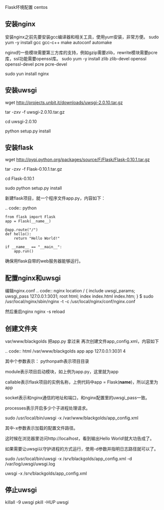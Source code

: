 Flask坏境配置 centos

安装nginx
---------

安装nginx之前先要安装gcc编译器和相关工具，使用yum安装，非常方便。
sudo yum -y install gcc gcc-c++ make autoconf automake

nginx的一些模块需要第三方库的支持，例如gzip需要zlib，rewrite模块需要pcre库，ssl功能需要openssl库。
sudo yum -y install zlib zlib-devel openssl openssl-devel pcre pcre-devel

sudo yun install nginx

安装uwsgi
---------

wget http://projects.unbit.it/downloads/uwsgi-2.0.10.tar.gz

tar -zxv -f uwsgi-2.0.10.tar.gz

cd uwsgi-2.0.10

python setup.py install

安装flask
---------

wget http://pypi.python.org/packages/source/F/Flask/Flask-0.10.1.tar.gz

tar -zxv -f Flask-0.10.1.tar.gz

cd Flask-0.10.1

sudo python setup.py install

新建flask项目，就一个程序文件app.py，内容如下：

.. code:: python

	from flask import Flask
	app = Flask(__name__)
	 
	@app.route("/")
	def hello():
		return "Hello World!"
	 
	if __name__ == "__main__":
		app.run()

确保用flask自带的web服务器能够运行。

配置nginx和uwsgi
---------------

编辑nginx.conf
.. code:: nginx
	location / {
	    include uwsgi_params;
	    uwsgi_pass 127.0.0.1:3031;
	    root  html;
	    index  index.html index.htm;
	}
	$ sudo /usr/local/nginx/sbin/nginx -t -c /usr/local/nginx/conf/nginx.conf

然后重启nginx
nginx -s reload

创建文件夹
---------

var/www/blackgolds
把app.py 拿过来
再次创建文件app_config.xml，内容如下

.. code:: html
	<uwsgi>
	<pythonpath>/var/www/blackgolds</pythonpath>
	<module>app</module>
	<callable>app</callable>
	<socket>127.0.0.1:3031</socket>
	<master/>
	<processes>4</processes>
	<memory-report/>
	</uwsgi>

其中个参数表示：
pythonpath表示项目目录

module表示项目启动模块，如上例为app.py，这里就为app

callable表示flask项目的实例名称，上例代码中app = Flask(__name__)，所以这里为app

socket表示和nginx通信的地址和端口，和nginx配置里的uwsgi_pass一致。

processes表示开启多少个子进程处理请求。

sudo /usr/local/bin/uwsgi -x /var/www/blackgolds/app_config.xml

其中-x参数表示加载的配置文件路径。

这时候在浏览器里访问http://localhost，看到输出Hello World!就大功告成了。

如果需要让uwsgi以守护进程的方式运行，使用-d参数并指明日志路径就可以了。

sudo /usr/local/bin/uwsgi -x /srv/blackgolds/app_config.xml -d /var/log/uwsgi/uwsgi.log

uwsgi -x /srv/blackgolds/app_config.xml

停止uwsgi
---------
killall -9 uwsgi
pkill -HUP uwsgi









